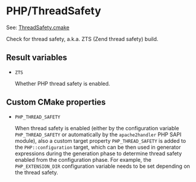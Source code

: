 # PHP/ThreadSafety

See: [ThreadSafety.cmake](https://github.com/petk/php-build-system/tree/master/cmake/cmake/modules/PHP/ThreadSafety.cmake)

Check for thread safety, a.k.a. ZTS (Zend thread safety) build.

## Result variables

* `ZTS`

  Whether PHP thread safety is enabled.

## Custom CMake properties

* `PHP_THREAD_SAFETY`

  When thread safety is enabled (either by the configuration variable
  `PHP_THREAD_SAFETY` or automatically by the `apache2handler` PHP SAPI module),
  also a custom target property `PHP_THREAD_SAFETY` is added to the
  `PHP::configuration` target, which can be then used in generator expressions
  during the generation phase to determine thread safety enabled from the
  configuration phase. For example, the `PHP_EXTENSION_DIR` configuration
  variable needs to be set depending on the thread safety.
